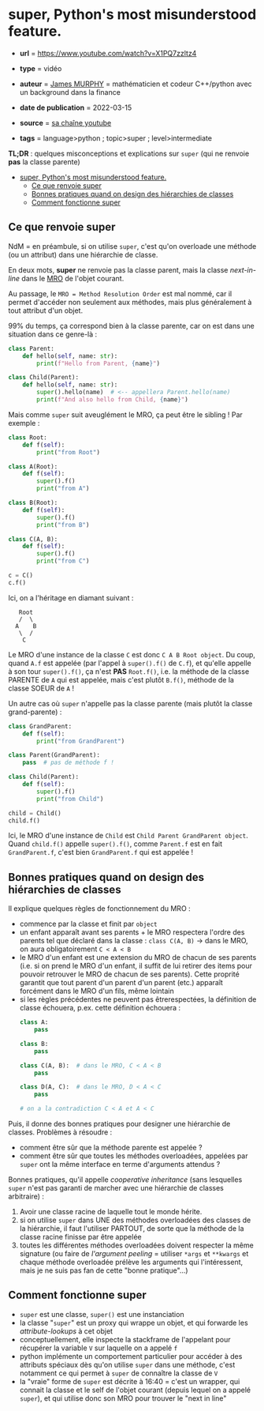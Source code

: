 # super, Python's most misunderstood feature.

- **url** = https://www.youtube.com/watch?v=X1PQ7zzltz4
- **type** = vidéo
- **auteur** = [James MURPHY](https://mcoding.io/about-james-murphy) = mathématicien et codeur C++/python avec un background dans la finance
- **date de publication** = 2022-03-15
- **source** = [sa chaîne youtube](https://www.youtube.com/c/mCodingWithJamesMurphy/about)

- **tags** = language>python ; topic>super ; level>intermediate

**TL;DR** : quelques misconceptions et explications sur `super` (qui ne renvoie **pas** la classe parente)

* [super, Python's most misunderstood feature.](#super-pythons-most-misunderstood-feature)
   * [Ce que renvoie super](#ce-que-renvoie-super)
   * [Bonnes pratiques quand on design des hiérarchies de classes](#bonnes-pratiques-quand-on-design-des-hiérarchies-de-classes)
   * [Comment fonctionne super](#comment-fonctionne-super)

## Ce que renvoie super

NdM = en préambule, si on utilise `super`, c'est qu'on overloade une méthode (ou un attribut) dans une hiérarchie de classe.

En deux mots, **super** ne renvoie pas la classe parent, mais la classe _next-in-line_ dans le [MRO](https://docs.python.org/3/glossary.html#term-method-resolution-order) de l'objet courant.

Au passage, le `MRO = Method Resolution Order` est mal nommé, car il permet d'accéder non seulement aux méthodes, mais plus généralement à tout attribut d'un objet.

99% du temps, ça correspond bien à la classe parente, car on est dans une situation dans ce genre-là :

```python
class Parent:
    def hello(self, name: str):
        print(f"Hello from Parent, {name}")

class Child(Parent):
    def hello(self, name: str):
        super().hello(name)  # <-- appellera Parent.hello(name)
        print(f"And also hello from Child, {name}")
```

Mais comme `super` suit aveuglément le MRO, ça peut être le sibling ! Par exemple :

```python
class Root:
    def f(self):
        print("from Root")

class A(Root):
    def f(self):
        super().f()
        print("from A")

class B(Root):
    def f(self):
        super().f()
        print("from B")

class C(A, B):
    def f(self):
        super().f()
        print("from C")

c = C()
c.f()
```

Ici, on a l'héritage en diamant suivant :

```
   Root
   /  \
  A    B
   \  /
    C
```

Le MRO d'une instance de la classe `C` est donc `C A B Root object`. Du coup, quand `A.f` est appelée (par l'appel à `super().f()` de `C.f`), et qu'elle appelle à son tour `super().f()`, ça n'est **PAS** `Root.f()`, i.e. la méthode de la classe PARENTE de `A` qui est appelée, mais c'est plutôt `B.f()`, méthode de la classe SOEUR de `A` !

Un autre cas où `super` n'appelle pas la classe parente (mais plutôt la classe grand-parente) :

```python
class GrandParent:
    def f(self):
        print("from GrandParent")

class Parent(GrandParent):
    pass  # pas de méthode f !

class Child(Parent):
    def f(self):
        super().f()
        print("from Child")

child = Child()
child.f()
```

Ici, le MRO d'une instance de `Child` est `Child Parent GrandParent object`. Quand `child.f()` appelle `super().f()`, comme `Parent.f` est en fait `GrandParent.f`, c'est bien `GrandParent.f` qui est appelée !

## Bonnes pratiques quand on design des hiérarchies de classes

Il explique quelques règles de fonctionnement du MRO :
- commence par la classe et finit par `object`
- un enfant apparaît avant ses parents + le MRO respectera l'ordre des parents tel que déclaré dans la classe : `class C(A, B)` → dans le MRO, on aura obligatoirement `C < A < B`
- le MRO d'un enfant est une extension du MRO de chacun de ses parents (i.e. si on prend le MRO d'un enfant, il suffit de lui retirer des items pour pouvoir retrouver le MRO de chacun de ses parents). Cette proprité garantit que tout parent d'un parent d'un parent (etc.) apparaît forcément dans le MRO d'un fils, même lointain
- si les règles précédentes ne peuvent pas êtrerespectées, la définition de classe échouera, p.ex. cette définition échouera :
    ```python
    class A:
        pass

    class B:
        pass

    class C(A, B):  # dans le MRO, C < A < B
        pass

    class D(A, C):  # dans le MRO, D < A < C
        pass

    # on a la contradiction C < A et A < C
    ```

Puis, il donne des bonnes pratiques pour designer une hiérarchie de classes. Problèmes à résoudre :

- comment être sûr que la méthode parente est appelée ?
- comment être sûr que toutes les méthodes overloadées, appelées par `super` ont la même interface en terme d'arguments attendus ?

Bonnes pratiques, qu'il appelle _cooperative inheritance_ (sans lesquelles `super` n'est pas garanti de marcher avec une hiérarchie de classes arbitraire) :

 1. Avoir une classe racine de laquelle tout le monde hérite.
 2. si on utilise `super` dans UNE des méthodes overloadées des classes de la hiérarchie, il faut l'utiliser PARTOUT, de sorte que la méthode de la classe racine finisse par être appelée
 3. toutes les différentes méthodes overloadées doivent respecter la même signature (ou faire de _l'argument peeling_ = utiliser `*args` et `**kwargs` et chaque méthode overloadée prélève les arguments qui l'intéressent, mais je ne suis pas fan de cette "bonne pratique"...)

## Comment fonctionne super

- `super` est une classe, `super()` est une instanciation
- la classe "`super`" est un proxy qui wrappe un objet, et qui forwarde les _attribute-lookups_ à cet objet
- conceptuellement, elle inspecte la stackframe de l'appelant pour récupérer la variable `V` sur laquelle on a appelé `f`
- python implémente un comportement particulier pour accéder à des attributs spéciaux dès qu'on utilise `super` dans une méthode, c'est notamment ce qui permet à `super` de connaître la classe de `V`
- la "vraie" forme de `super` est décrite à 16:40 = c'est un wrapper, qui connait la classe et le self de l'objet courant (depuis lequel on a appelé `super`), et qui utilise donc son MRO pour trouver le "next in line"

